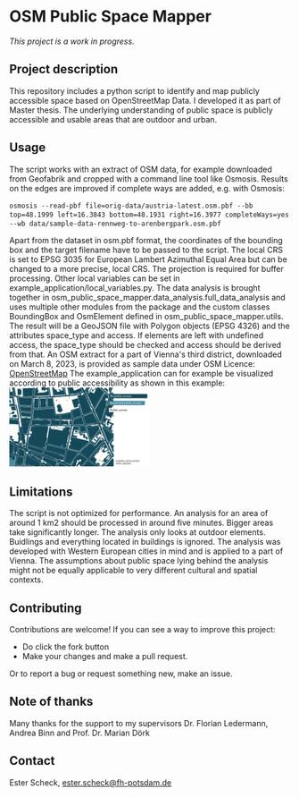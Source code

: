 # OSM Public Space Mapper
*This project is a work in progress.*

## Project description
This repository includes a python script to identify and map publicly accessible space based on OpenStreetMap Data. I developed it as part of Master thesis. The underlying understanding of public space is publicly accessible and usable areas that are outdoor and urban.

## Usage
The script works with an extract of OSM data, for example downloaded from Geofabrik and cropped with a command line tool like Osmosis. Results on the edges are improved if complete ways are added, e.g. with Osmosis:
```
osmosis --read-pbf file=orig-data/austria-latest.osm.pbf --bb top=48.1999 left=16.3843 bottom=48.1931 right=16.3977 completeWays=yes --wb data/sample-data-rennweg-to-arenbergpark.osm.pbf
```
Apart from the dataset in osm.pbf format, the coordinates of the bounding box and the target filename have to be passed to the script. The local CRS is set to EPSG 3035 for European Lambert Azimuthal Equal Area but can be changed to a more precise, local CRS. The projection is required for buffer processing. Other local variables can be set in example_application/local_variables.py.
The data analysis is brought together in osm_public_space_mapper.data_analysis.full_data_analysis and uses multiple other modules from the package and the custom classes BoundingBox and OsmElement defined in osm_public_space_mapper.utils.
The result will be a GeoJSON file with Polygon objects (EPSG 4326) and the attributes space_type and access. If elements are left with undefined access, the space_type should be checked and access should be derived from that.
An OSM extract for a part of Vienna's third district, downloaded on March 8, 2023, is provided as sample data under OSM Licence: [OpenStreetMap](https://wiki.osmfoundation.org/wiki/Licence/Attribution_Guidelines)
The example_application can for example be visualized according to public accessibility as shown in this example:
<img src="example_application/sample_visualization.png" alt="visualization of publicly accessible space in the sample area in Vienna's third district" width=50% height=50%>

## Limitations
The script is not optimized for performance. An analysis for an area of around 1 km2 should be processed in around five minutes. Bigger areas take significantly longer.
The analysis only looks at outdoor elements. Buidlings and everything located in buildings is ignored.
The analysis was developed with Western European cities in mind and is applied to a part of Vienna. The assumptions about public space lying behind the analysis might not be equally applicable to very different cultural and spatial contexts.

## Contributing

Contributions are welcome! If you can see a way to improve this project:

- Do click the fork button
- Make your changes and make a pull request.

Or to report a bug or request something new, make an issue.

## Note of thanks
Many thanks for the support to my supervisors Dr. Florian Ledermann, Andrea Binn and Prof. Dr. Marian Dörk

## Contact
Ester Scheck, [ester.scheck@fh-potsdam.de](mailto:ester.scheck@fh-potsdam.de)
